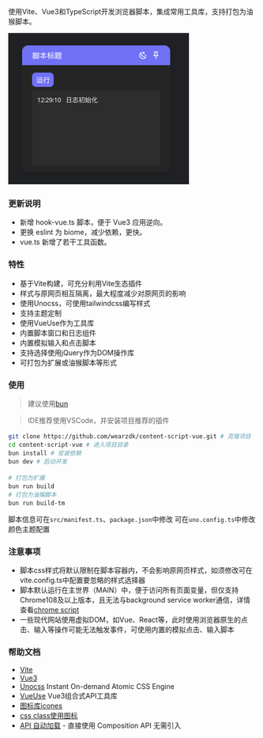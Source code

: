 使用Vite、Vue3和TypeScript开发浏览器脚本，集成常用工具库，支持打包为油猴脚本。

<picture>
<img src="./assets/image.png" alt="示例" />
</picture>

### 更新说明

- 新增 hook-vue.ts 脚本，便于 Vue3 应用逆向。
- 更换 eslint 为 biome，减少依赖，更快。
- vue.ts 新增了若干工具函数。

### 特性

- 基于Vite构建，可充分利用Vite生态插件
- 样式与原网页相互隔离，最大程度减少对原网页的影响
- 使用Unocss，可使用tailwindcss编写样式
- 支持主题定制
- 使用VueUse作为工具库
- 内置脚本窗口和日志组件
- 内置模拟输入和点击脚本
- 支持选择使用jQuery作为DOM操作库
- 可打包为扩展或油猴脚本等形式

### 使用

> 建议使用[bun](https://bun.sh/)

> IDE推荐使用VSCode，并安装项目推荐的插件

```bash
git clone https://github.com/wearzdk/content-script-vue.git # 克隆项目
cd content-script-vue # 进入项目目录
bun install # 安装依赖
bun dev # 启动开发

# 打包为扩展
bun run build
# 打包为油猴脚本
bun run build-tm
```

脚本信息可在`src/manifest.ts`、`package.json`中修改
可在`uno.config.ts`中修改颜色主题配置

### 注意事项

- 脚本css样式将默认限制在脚本容器内，不会影响原网页样式，如须修改可在vite.config.ts中配置要忽略的样式选择器
- 脚本默认运行在主世界（MAIN）中，便于访问所有页面变量，但仅支持Chrome108及以上版本，且无法与background service worker通信，详情查看[chrome script](https://developer.chrome.com/docs/extensions/reference/api/scripting?hl=zh-cn#type-ExecutionWorld)
- 一些现代网站使用虚拟DOM，如Vue、React等，此时使用浏览器原生的点击、输入等操作可能无法触发事件，可使用内置的模拟点击、输入脚本

### 帮助文档

- [Vite](https://cn.vitejs.dev/)
- [Vue3](https://cn.vuejs.org/)
- [Unocss](https://unocss.dev/) Instant On-demand Atomic CSS Engine
- [VueUse](https://vueuse.org/) Vue3组合式API工具库
- [图标库icones](https://icones.js.org/)
- [css class使用图标](https://github.com/antfu/unocss/tree/main/packages/preset-icons)
- [API 自动加载](https://github.com/antfu/unplugin-auto-import) - 直接使用 Composition API 无需引入
